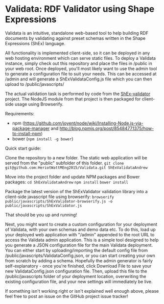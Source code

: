 # Validata: RDF Validator using Shape Expressions
Validata is an intuitive, standalone web-based tool to help building RDF documents by validating against preset schemas written in the Shape Expressions (ShEx) language.

All functionality is implemented client-side, so it can be deployed in any web hosting environment which can serve static files. 
To deploy a Validata instance, simply check out this repository and place the files in /public in your web root.
Once deployed, you'll most likely want to use the admin tool to generate a configuration file to suit your needs. This can be accessed at <deployment address>/admin and will generate a ShExValidataConfig.js file which you can then upload to /public/javascripts/

The actual validation task is performed by code from the [ShEx-validator](https://github.com/HeriotWattMEng2015/ShEx-validator) project. The NodeJS module from that project is then packaged for client-side usage using Browserify.

Requirements:
* npm (https://github.com/joyent/node/wiki/Installing-Node.js-via-package-manager and http://blog.npmjs.org/post/85484771375/how-to-install-npm)
* bower (```npm install -g bower```)

Quick start guide:

Clone the repository to a new folder. The static web application will be served from the "public" subfolder of this folder.
```git clone git@github.com:HeriotWattMEng2015/Validata.git ShExValidataAndrew```

Move into the project folder and update NPM packages and Bower packages:
```cd ShExValidataAndrew```
```npm install```
```bower install```

Package the latest version of the ShExValidator validation library into a client-side javascript file using browserify:
```browserify public/javascripts/ShExValidator-browserify.js -o public/javascripts/ShExValidator.js```

That should be you up and running!

Next, you might want to create a custom configuration for your deployment of Validata, with your own schemas and demo data etc. 
To do this, load up your deployed web application with "/admin" appended to the root URL to access the Validata admin application. This is a simple tool designed to help you generate a JSON configuration file for the main Validata deployment.
You can either start by uploading/importing the default config file from /public/javascripts/ValidataConfig.json, or you can start creating your own from scratch by adding a schema.
Hopefully the admin generator is fairly self-explanatory - once you're finished, click Download File to save your new ValidataConfig.json configuration file. 
Then, upload this file to the /public/javascripts folder of your deployment location, overwriting the existing configuration file, and your new settings will immediately be live.

If something isn't working right or isn't explained well enough above, please feel free to post an issue on the GitHub project issue tracker!
